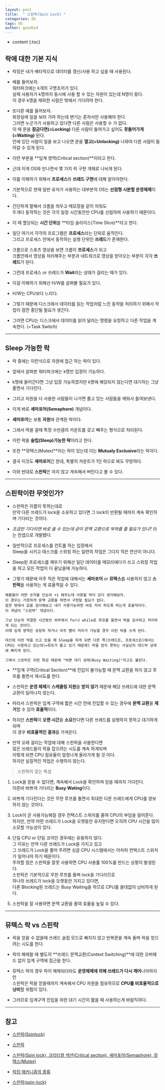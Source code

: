 ```yaml
---
layout: post
title:  " 스핀락(Spin Lock) "
categories: OS
tags: OS
author: goodGid
---
```

* content
{:toc}

## 락에 대한 기본 지식

* 락킹은 내가 배타적으로 데이터를 갱신/사용 하고 싶을 때 사용된다. 

* 예를 들어보자. <br> 워터파크에는 k개의 구명조끼가 있다. <br> 실제 사용자가 k명까지 동시에 사용 할 수 있는 자원이 있는데 N명이 왔다. <br> 이 경우 k명을 제외한 사람은 밖에서 기다려야 한다.












* 또다른 예를 들어보자. <br> 화장실에 일을 보러 가야 하는데 변기는 혼자서만 사용해야 한다.  <br> 그러면 누군가가 사용하고 있다면 다른 사람은 사용할 수 가 없다.  <br> 이 때 문을 **잠금다면(=Locking)** 다른 사람이 들어가고 싶어도 **못들어가게(=Waiting)** 된다.  <br> 안에 있던 사람이 일을 보고 나오면 문을 **열고(=Unlocking)** 나와야 다른 사람이 들어갈 수 있게 된다.

* 이런 부분을 **임계 영역(Critical section)**이라고 한다.

* 근데 이게 OS와 만나면서 몇 가지 락 구현 개체로 나뉘게 된다.

* 이를 이해하기 위해서 **프로세스**와 **쓰레드 구현**에 대해 알아야한다.

* 기본적으로 현재 일반 유저가 사용하는 대부분의 OS는 **선점형 시분할 운영체제**이다. 

* 간단하게 말해서 크롬을 띄우고 메모장을 같이 띄워도 <br> 두개다 동작하는 것은 각각 일정 시간동안만 CPU를 선점하여 사용하기 때문이다.

* 이 때 할당되는 **시간 단위**를 **타임 슬라이스(Time Slice)**라고 한다.

* 일단 여기서 각각의 프로그램은 **프로세스**라는 단위로 움직인다.<br> 그리고 프로세스 안에서 동작하는 실행 단위인 **쓰레드**가 존재한다.

* 크롬으로 스포츠 영상을 보면 크롬이 **프로세스**가 되고 <br> 크롬안에서 영상을 처리해주는 부분과 네트워크로 영상을 받아오는 부분이 각각 **쓰레드**가 된다.

* 그런데 프로세스 or 쓰레드가 **Wait**라는 상태가 걸리는 때가 있다.

* 이걸 이해하기 위해선 H/W를 살펴볼 필요가 있다.

* H/W는 CPU보다 느리다.

* 그렇기 때문에 디스크에서 데이터를 읽는 작업처럼 느린 동작을 처리하기 위해서 작업이 잠깐 중단될 필요가 생긴다.

* 그러면 CPU는 디스크에서 데이터를 읽어 달라는 명령을 요청하고 다른 작업을 계속한다. (=Task Switch)


---

## Sleep 가능한 락

* 락 중에는 이런식으로 자원에 접근 하는 락이 있다. 

* 앞에서 살펴본 워터파크에는 k명만 입장이 가능하다. 

* k명에 들어간다면 그냥 입장 가능하겠지만 k명에 해당되지 않는다면 대기자는 그냥 졸면서 기다린다.

* 그리고 자원을 다 사용한 사람들이 나가면 졸고 있는 사람들을 깨워서 들여보낸다.

* 이게 바로 **세마포어(Semaphore)** 개념이다.

* **세마포어**는 보통 **자원**에 관계된 락이다. 

* 그래서 락을 걸때 특정 수만큼의 카운트를 갖고 빼주는 형식으로 처리된다.

* 이런 락을 **슬립(Sleep)가능한 락**이라고 한다.

* 또한 **뮤텍스(Mutex)**라는 락이 있는데 이는 **Mutualy Exclusive**라는 락이다. 

* 결국 이것도 **세마포어**긴 한데, 특별히 카운트가 1인 락으로 봐도 무방하다. 

* 이와 반대로 **스핀락**은 자지 않고 게속해서 버틴다고 볼 수 있다.



---

## 스핀락이란 무엇인가?

* 스핀락은 이름이 뜻하는대로 <br> 만약 다른 쓰레드가 lock을 소유하고 있다면 그 lock이 반환될 때까지 계속 확인하며 기다리는 것이다. 

* *조금만 기다리면 바로 쓸 수 있는데 굳이 문맥 교환으로 부하를 줄 필요가 있나?* 라는 컨셉으로 개발됐다.

* 일반적으로 프로세스를 컨트롤 하는 입장에서 <br> Sleep을 시키고 태스크를 스위칭 하는 일련의 작업은 그다지 작은 연산이 아니다. 

* Sleep된 프로세스를 깨우기 위해선 일단 데이터를 메모리에다가 쓰고 스위칭 작업을 하고 모든 작업이 다 끝났을때 가능하다.

* 그렇기 때문에 아주 작은 작업에 대해서는 **세마포어** or **뮤텍스**를 사용하지 않고 **스핀락**을 사용하는 게 효율적일 수 있다.

```
예를들어 어떤 숫자를 단순히 +1 해주는데 사용될 락이 있다 생각해보자.
이 경우는 거창하게 문맥 교환을 하면서 구현할 필요가 없다.
잠깐 밖에서 값을 검사해보고 내가 사용가능하면 바로 처리 하도록 하는게 효율적이다.
이 개념이 "스핀락" 개념이다.

그냥 단순히 적절한 시간동안 외부에서 for나 while로 루프를 돌면서 락을 검사하고 처리하게 되는 것이다.
이때 임계 영역은 굉장히 작거나 아주 빨리 처리가 가능할 경우 이런 락을 쓰게 된다. 

대신에 이런 락을 쓰고 있을 때 Sleep을 하게 되면 다른 쪽(쓰레드든, 프로세스든)에서는 
CPU는 사용하고 있는데(=루프가 돌고 있기 때문에) 락을 얻지 못하는 사실상의 데드락 상태에 빠지게 된다.

그래서 스핀락은 이런 특성 때문에 "바쁜 대기 상태(Busy Waiting)"라고도 불린다.
```

* **임계 구역(Critical Section)**에 진입이 불가능할 때 문맥 교환을 하지 않고 루프를 돌면서 재시도를 한다.

* 스핀락은 **운영 체제**의 **스케줄링 지원**을 **받지 않기** 때문에 해당 쓰레드에 대한 문맥 교환이 일어나지 않는다. 

* 따라서 스핀락은 임계 구역에 짧은 시간 안에 진입할 수 있는 경우에 **문맥 교환**을 **제거**할 수 있어 **효율적**이다. 

* 하지만 **스핀락**이 **오랜 시간**을 **소요**한다면 다른 쓰레드를 실행하지 못하고 대기하게 되며 <br> 이 경우 **비효율적인 결과**를 가져온다.

* 만약 오래 걸리는 작업에 대해 스핀락을 사용한다면 <br> 많은 쓰레드들이 락을 잡으려는 시도를 계속 하게되며 <br> 이렇게 되면 CPU 점유율이 엄청나게 올라가게 될 것 이다. <br> 하지만 실질적인 작업은 수행하지 않는다.





> 스핀락이 갖는 특성

1. Lock을 얻을 수 없다면, 계속해서 Lock을 확인하며 얻을 때까지 기다린다. <br> 이른바 바쁘게 기다리는 **Busy Wating**이다.

2. 바쁘게 기다린다는 것은 무한 루프를 돌면서 최대한 다른 쓰레드에게 CPU를 양보하지 않는 것이다.

3. Lock이 곧 사용가능해질 경우 컨택스트 스위치를 줄여 CPU의 부담을 덜어준다. <br> 하지만, 만약 어떤 쓰레드가 Lock을 오랫동안 유지한다면 오히려 CPU 시간을 많이 소모할 가능성이 있다.

4. 단일 CPU or 단일 코어인 경우에는 유용하지 않다. <br> 그 이유는 만약 다른 쓰레드가 Lock을 가지고 있고 <br> 그 쓰레드가 Lock을 풀어 주려면 싱글 CPU 시스템에서는 어차피 컨택스트 스위치가 일어나야 하기 때문이다. <br>주의할 점은 스핀락을 잘못 사용하면 CPU 사용률 100%를 만드는 상황이 발생된다. <br> 스핀락은 기본적으로 무한 루프를 돌며 lock을 기다리므로 <br> 하나의 쓰레드가 lock을 오랫동안 가지고 있다면, <br> 다른 Blocking된 쓰레드는 Busy Waiting을 하므로 CPU를 쓸데없이 낭비하게 된다.

5. 스핀락을 잘 사용하면 문맥 교환을 줄여 효율을 높일 수 있다.


---

## 뮤텍스 락 vs 스핀락

* 락을 얻을 수 없을때 쓰레드 슬립 모드로 빠지지 않고 반복문을 계속 돌며 락을 얻으려는 시도를 한다.

* 락이 해제될 때 별도의 **쓰레드 문맥교환(Context Switching)**에 대한 오버헤드 없이 임계 구역에 접근을 한다.

* 뮤텍스 락의 경우 락이 해제되더라도 **운영체제에 의해 쓰레드가 다시 깨어**나야하지만 <br> 스핀락은 락을 얻을때까지 계속해서 CPU 자원을 점유하므로 **CPU를 비효율적으로 낭비**할 위험이 있다.

* 그러므로 임계구역 진입을 위한 대기 시간이 짧을 때 사용하는게 바람직하다.




---

## 참고

* [스핀락(Spinlock)](http://zepeh.tistory.com/180)

* [스핀락](https://ko.wikipedia.org/wiki/%EC%8A%A4%ED%95%80%EB%9D%BD)

* [스핀락(Spin lock), 크리티컬 섹션(Critical section), 세마포어(Semaphore), 뮤텍스(Mutex)](http://brownbears.tistory.com/45)

* [락킹 매커니즘의 종류](http://algorithm.jioh.net/2010/10/%EB%9D%BD%ED%82%B9-%EB%A7%A4%EC%BB%A4%EB%8B%88%EC%A6%98%EC%9D%98-%EC%A2%85%EB%A5%98.html)

* [스핀락(spin-lock)](http://genesis8.tistory.com/156)